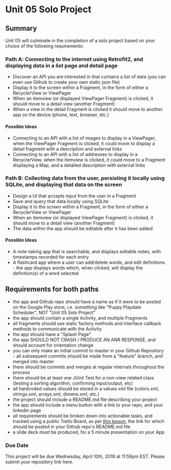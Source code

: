 # Unit 05 Solo Project

## Summary

Unit 05 will culminate in the completion of a solo project based on your choice of the following requirements:

### Path A: Connecting to the internet using Retrofit2, and displaying data in a list page and detail page

* Discover an API you are interested in that contains a list of data (you can even use Github to create your own static json file)
* Display it to the screen within a Fragment, in the form of either a RecyclerView or ViewPager
* When an itemview (or displayed ViewPager Fragment) is clicked, it should move to a detail view (another Fragment)
* When a view in the detail Fragment is clicked it should move to another app on the device (phone, text, browser, etc.)

#### Possible Ideas

* Connecting to an API with a list of images to display in a ViewPager, when the ViewPager Fragment is clicked, it could move to display a detail fragment with a description and external links
* Connecting to an API with a list of addresses to display in a RecyclerView, when the itemview is clicked, it could move to a Fragment displaying a Map, and a detailed description with external links

### Path B: Collecting data from the user, persisting it locally using SQLite, and displaying that data on the screen

* Design a UI that accepts input from the user in a Fragment
* Save and query that data locally using SQLite
* Display it to the screen within a Fragment, in the form of either a RecyclerView or ViewPager
* When an itemview (or displayed ViewPager Fragment) is clicked, it should move to a detail view (another Fragment)
* The data within the app should be editable after it has been added

#### Possible Ideas

* A note-taking app that is searchable, and displays editable notes, with timestamps recorded for each entry
* A flashcard app where a user can add/delete words, and edit definitions - the app displays words which, when clicked, will display the definition(s) of a word selected

## Requirements for both paths

* the app and Github repo should have a name as if it were to be posted on the Google Play store, i.e. something like "Puppy Playdate Scheduler", NOT "Unit 05 Solo Project" 
* the app should contain a single Activity, and multiple Fragments
* all fragments should use static factory methods and interface callback methods to communicate with the Activity
* the app should have a "Splash Page"
* the app SHOULD NOT CRASH / PRODUCE AN ANR RESPONSE, and should account for orientation change
* you can only make an initial commit to master in your Github Repository - all subsequent commits should be made from a "feature" branch, and merged into master
* there should be commits and merges at regular intervals throughout the process
* there should be at least one JUnit Test for a non-view related class (testing a sorting algorithm, confirming input/output, etc)
* all hardcoded values should be stored in a values xml file (colors.xml, strings.xml, arrays.xml, dimens.xml, etc.)
* the project should include a README.md file describing your project
* the app should include a menu button with a link to your repo, and your linkedin page
* all requirements should be broken down into actionable tasks, and tracked using a public Trello Board, as per [this lesson](https://github.com/joinpursuit/Pursuit-Core-Android/blob/master/cohort_5.4/unit_01/01_29_Project_Management.md), the link for which should be posted in your Github repo's README.md file
* a slide deck must be produced, for a 5 minute presentation on your App

### Due Date

This project will be due Wednesday, April 10th, 2019 at 11:59pm EST. Please submit your repository link here.
